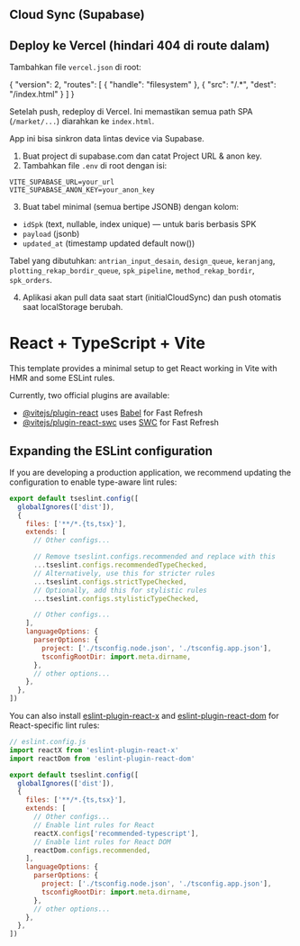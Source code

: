 ## Cloud Sync (Supabase)
## Deploy ke Vercel (hindari 404 di route dalam)

Tambahkan file `vercel.json` di root:

{
  "version": 2,
  "routes": [
    { "handle": "filesystem" },
    { "src": "/.*", "dest": "/index.html" }
  ]
}

Setelah push, redeploy di Vercel. Ini memastikan semua path SPA (`/market/...`) diarahkan ke `index.html`.


App ini bisa sinkron data lintas device via Supabase.

1. Buat project di supabase.com dan catat Project URL & anon key.
2. Tambahkan file `.env` di root dengan isi:

```
VITE_SUPABASE_URL=your_url
VITE_SUPABASE_ANON_KEY=your_anon_key
```

3. Buat tabel minimal (semua bertipe JSONB) dengan kolom:
  - `idSpk` (text, nullable, index unique) — untuk baris berbasis SPK
  - `payload` (jsonb)
  - `updated_at` (timestamp updated default now())

  Tabel yang dibutuhkan: `antrian_input_desain`, `design_queue`, `keranjang`, `plotting_rekap_bordir_queue`, `spk_pipeline`, `method_rekap_bordir`, `spk_orders`.

4. Aplikasi akan pull data saat start (initialCloudSync) dan push otomatis saat localStorage berubah.

# React + TypeScript + Vite

This template provides a minimal setup to get React working in Vite with HMR and some ESLint rules.

Currently, two official plugins are available:

- [@vitejs/plugin-react](https://github.com/vitejs/vite-plugin-react/blob/main/packages/plugin-react) uses [Babel](https://babeljs.io/) for Fast Refresh
- [@vitejs/plugin-react-swc](https://github.com/vitejs/vite-plugin-react/blob/main/packages/plugin-react-swc) uses [SWC](https://swc.rs/) for Fast Refresh

## Expanding the ESLint configuration

If you are developing a production application, we recommend updating the configuration to enable type-aware lint rules:

```js
export default tseslint.config([
  globalIgnores(['dist']),
  {
    files: ['**/*.{ts,tsx}'],
    extends: [
      // Other configs...

      // Remove tseslint.configs.recommended and replace with this
      ...tseslint.configs.recommendedTypeChecked,
      // Alternatively, use this for stricter rules
      ...tseslint.configs.strictTypeChecked,
      // Optionally, add this for stylistic rules
      ...tseslint.configs.stylisticTypeChecked,

      // Other configs...
    ],
    languageOptions: {
      parserOptions: {
        project: ['./tsconfig.node.json', './tsconfig.app.json'],
        tsconfigRootDir: import.meta.dirname,
      },
      // other options...
    },
  },
])
```

You can also install [eslint-plugin-react-x](https://github.com/Rel1cx/eslint-react/tree/main/packages/plugins/eslint-plugin-react-x) and [eslint-plugin-react-dom](https://github.com/Rel1cx/eslint-react/tree/main/packages/plugins/eslint-plugin-react-dom) for React-specific lint rules:

```js
// eslint.config.js
import reactX from 'eslint-plugin-react-x'
import reactDom from 'eslint-plugin-react-dom'

export default tseslint.config([
  globalIgnores(['dist']),
  {
    files: ['**/*.{ts,tsx}'],
    extends: [
      // Other configs...
      // Enable lint rules for React
      reactX.configs['recommended-typescript'],
      // Enable lint rules for React DOM
      reactDom.configs.recommended,
    ],
    languageOptions: {
      parserOptions: {
        project: ['./tsconfig.node.json', './tsconfig.app.json'],
        tsconfigRootDir: import.meta.dirname,
      },
      // other options...
    },
  },
])
```
